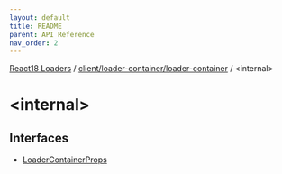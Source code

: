 ```yaml
---
layout: default
title: README
parent: API Reference
nav_order: 2
---
```


[React18 Loaders](../../../../modules.md) / [client/loader-container/loader-container](../README.md) / \<internal\>

# \<internal\>

## Interfaces

- [LoaderContainerProps](interfaces/LoaderContainerProps.md)

